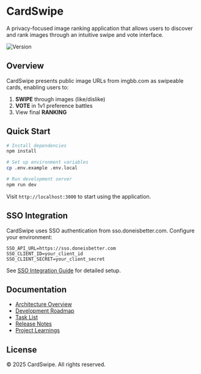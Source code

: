 # CardSwipe

A privacy-focused image ranking application that allows users to discover and rank images through an intuitive swipe and vote interface.

![Version](https://img.shields.io/badge/version-1.0.0-blue.svg)

## Overview

CardSwipe presents public image URLs from imgbb.com as swipeable cards, enabling users to:
1. **SWIPE** through images (like/dislike)
2. **VOTE** in 1v1 preference battles
3. View final **RANKING**

## Quick Start

```bash
# Install dependencies
npm install

# Set up environment variables
cp .env.example .env.local

# Run development server
npm run dev
```

Visit `http://localhost:3000` to start using the application.

## SSO Integration

CardSwipe uses SSO authentication from sso.doneisbetter.com. Configure your environment:

```env
SSO_API_URL=https://sso.doneisbetter.com
SSO_CLIENT_ID=your_client_id
SSO_CLIENT_SECRET=your_client_secret
```

See [SSO Integration Guide](https://sso.doneisbetter.com/docs/integration) for detailed setup.

## Documentation

- [Architecture Overview](ARCHITECTURE.md)
- [Development Roadmap](ROADMAP.md)
- [Task List](TASKLIST.md)
- [Release Notes](RELEASE_NOTES.md)
- [Project Learnings](LEARNINGS.md)

## License

© 2025 CardSwipe. All rights reserved.
